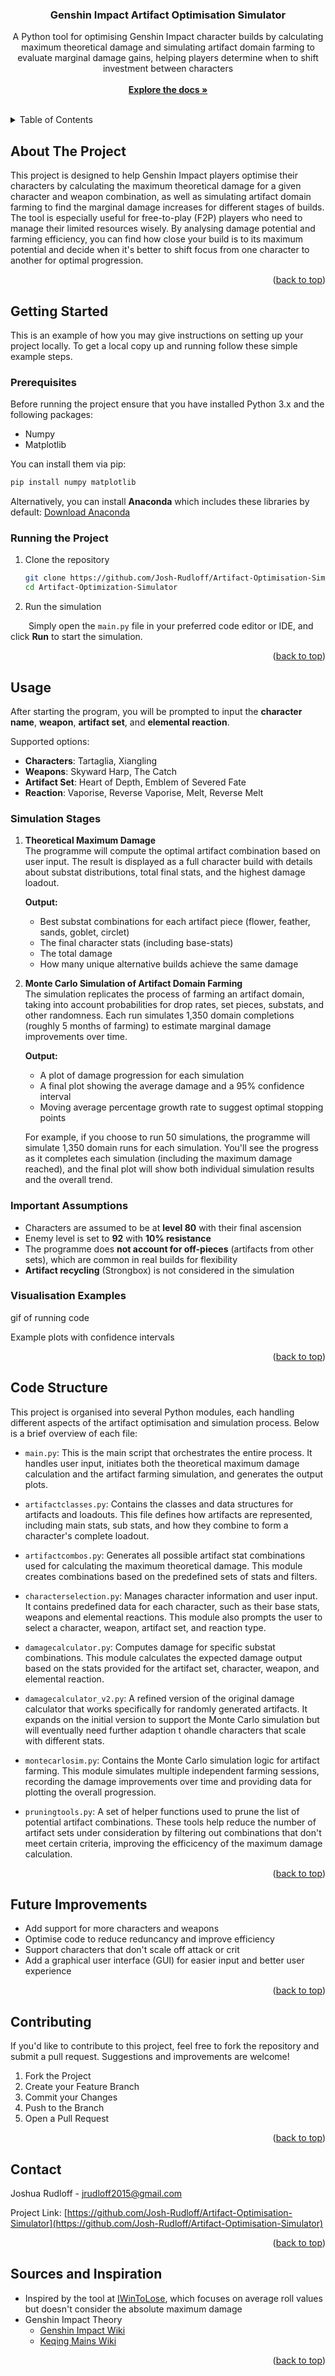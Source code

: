<a id="readme-top"></a>
<h3 align="center">Genshin Impact Artifact Optimisation Simulator</h3>

  <p align="center">
    A Python tool for optimising Genshin Impact character builds by calculating maximum theoretical damage and simulating artifact domain farming to evaluate marginal damage gains, helping players determine when to shift investment between characters
    <br />
    <br />
    <a href="https://github.com/Josh-Rudloff/Artifact-Optimisation-Simulator"><strong>Explore the docs »</strong></a>
    <br />
    <br />
  </p>
</div>



<!-- TABLE OF CONTENTS -->
<details>
  <summary>Table of Contents</summary>
  <ol>
    <li>
      <a href="#about-the-project">About The Project</a>
    </li>
    <li>
      <a href="#getting-started">Getting Started</a>
      <ul>
        <li><a href="#prerequisites">Prerequisites</a></li>
        <li><a href="#running-the-project">Running the Project</a></li>
      </ul>
    </li>
    <li>
      <a href="#usage">Usage</a>
      <ul>
        <li><a href="#simulation-stages">Simulation Stages</a></li>
        <li><a href="#important-assumptions">Important Assumptions</a></li>
        <li><a href="#visualisation-examples">Visualisation Examples</a></li>
      </ul>
    </li>
    <li><a href="#code-structure">Code Structure</a></li>
    <li><a href="#future-improvements">Future Improvements</a></li>
    <li><a href="#contributing">Contributing</a></li>
    <li><a href="#contact">Contact</a></li>
    <li><a href="#sources-and-inspiration">Sources and Inspiration</a></li>
  </ol>
</details>



<!-- ABOUT THE PROJECT -->
## About The Project

This project is designed to help Genshin Impact players optimise their characters by calculating the maximum theoretical damage for a given character and weapon combination, as well as simulating artifact domain farming to find the marginal damage increases for different stages of builds.
The tool is especially useful for free-to-play (F2P) players who need to manage their limited resources wisely. By analysing damage potential and farming efficiency, you can find how close your build is to its maximum potential and decide when it's better to shift focus from one character to another for optimal progression.

<p align="right">(<a href="#readme-top">back to top</a>)</p>



<!-- GETTING STARTED -->
## Getting Started

This is an example of how you may give instructions on setting up your project locally.
To get a local copy up and running follow these simple example steps.

### Prerequisites

Before running the project ensure that you have installed Python 3.x and the following packages: 
* Numpy
* Matplotlib

You can install them via pip:
  ```sh
  pip install numpy matplotlib
  ```
Alternatively, you can install **Anaconda** which includes these libraries by default: [Download Anaconda](https://www.anaconda.com/download)

### Running the Project

1. Clone the repository
   ```sh
   git clone https://github.com/Josh-Rudloff/Artifact-Optimisation-Simulator.git
   cd Artifact-Optimization-Simulator
   ```
2. Run the simulation

&emsp; &ensp; Simply open the `main.py` file in your preferred code editor or IDE, and click **Run** to start the simulation.


<p align="right">(<a href="#readme-top">back to top</a>)</p>



<!-- USAGE EXAMPLES -->
## Usage

After starting the program, you will be prompted to input the **character name**, **weapon**, **artifact set**, and **elemental reaction**.

Supported options:
- **Characters**: Tartaglia, Xiangling
- **Weapons**: Skyward Harp, The Catch
- **Artifact Set**: Heart of Depth, Emblem of Severed Fate
- **Reaction**: Vaporise, Reverse Vaporise, Melt, Reverse Melt

### Simulation Stages

1. **Theoretical Maximum Damage**  
   The programme will compute the optimal artifact combination based on user input. The result is displayed as a full character build with details about substat distributions, total final stats, and the highest damage loadout.
   
   **Output:**
   - Best substat combinations for each artifact piece (flower, feather, sands, goblet, circlet)
   - The final character stats (including base-stats)
   - The total damage
   - How many unique alternative builds achieve the same damage

3. **Monte Carlo Simulation of Artifact Domain Farming**  
   The simulation replicates the process of farming an artifact domain, taking into account probabilities for drop rates, set pieces, substats, and other randomness. Each run simulates 1,350 domain completions (roughly 5 months of farming) to estimate marginal damage improvements over time.
   
   **Output:**
   - A plot of damage progression for each simulation
   - A final plot showing the average damage and a 95% confidence interval
   - Moving average percentage growth rate to suggest optimal stopping points
  
   For example, if you choose to run 50 simulations, the programme will simulate 1,350 domain runs for each simulation. You'll see the progress as it completes each simulation (including the maximum damage reached), and the final plot will show both individual simulation results and the overall trend.

### Important Assumptions 
- Characters are assumed to be at **level 80** with their final ascension
- Enemy level is set to **92** with **10% resistance**
- The programme does **not account for off-pieces** (artifacts from other sets), which are common in real builds for flexibility
- **Artifact recycling** (Strongbox) is not considered in the simulation

### Visualisation Examples

gif of running code

Example plots with confidence intervals

<p align="right">(<a href="#readme-top">back to top</a>)</p>


<!-- STRUCTURE -->
## Code Structure

This project is organised into several Python modules, each handling different aspects of the artifact optimisation and simulation process. Below is a brief overview of each file:
- `main.py`:
  This is the main script that orchestrates the entire process. It handles user input, initiates both the theoretical maximum damage calculation and the artifact farming simulation, and generates the output plots.

- `artifactclasses.py`:
  Contains the classes and data structures for artifacts and loadouts. This file defines how artifacts are represented, including main stats, sub stats, and how they combine to form a character's complete loadout.
- `artifactcombos.py`:
  Generates all possible artifact stat combinations used for calculating the maximum theoretical damage. This module creates combinations based on the predefined sets of stats and filters.
- `characterselection.py`:
  Manages character information and user input. It contains predefined data for each character, such as their base stats, weapons and elemental reactions. This module also prompts the user to select a character, weapon, artifact set, and reaction type.
- `damagecalculator.py`:
  Computes damage for specific substat combinations. This module calculates the expected damage output based on the stats provided for the artifact set, character, weapon, and elemental reaction.
- `damagecalculator_v2.py`:
  A refined version of the original damage calculator that works specifically for randomly generated artifacts. It expands on the initial version to support the Monte Carlo simulation but will eventually need further adaption t ohandle characters that scale with different stats.
- `montecarlosim.py`:
  Contains the Monte Carlo simulation logic for artifact farming. This module simulates multiple independent farming sessions, recording the damage improvements over time and providing data for plotting the overall progression.
- `pruningtools.py`:
  A set of helper functions used to prune the list of potential artifact combinations. These tools help reduce the number of artifact sets under consideration by filtering out combinations that don't meet certain criteria, improving the efficicency of the maximum damage calculation.

<p align="right">(<a href="#readme-top">back to top</a>)</p>



<!-- ROADMAP -->
## Future Improvements

- Add support for more characters and weapons
- Optimise code to reduce reduncancy and improve efficiency
- Support characters that don't scale off attack or crit
- Add a graphical user interface (GUI) for easier input and better user experience

<p align="right">(<a href="#readme-top">back to top</a>)</p>



<!-- CONTRIBUTING -->
## Contributing

If you'd like to contribute to this project, feel free to fork the repository and submit a pull request. Suggestions and improvements are welcome!

1. Fork the Project
2. Create your Feature Branch
3. Commit your Changes
4. Push to the Branch
5. Open a Pull Request

<p align="right">(<a href="#readme-top">back to top</a>)</p>


<!-- CONTACT -->
## Contact

Joshua Rudloff - jrudloff2015@gmail.com

Project Link: [https://github.com/Josh-Rudloff/Artifact-Optimisation-Simulator](https://github.com/Josh-Rudloff/Artifact-Optimisation-Simulator)

<p align="right">(<a href="#readme-top">back to top</a>)</p>



<!-- ACKNOWLEDGMENTS -->
## Sources and Inspiration

* Inspired by the tool at [IWinToLose](iwintolose.com), which focuses on average roll values but doesn't consider the absolute maximum damage
* Genshin Impact Theory
  * [Genshin Impact Wiki](https://genshin-impact.fandom.com/wiki/)
  * [Keqing Mains Wiki](https://keqingmains.com/misc/artifacts/)

<p align="right">(<a href="#readme-top">back to top</a>)</p>



<!-- MARKDOWN LINKS & IMAGES -->
<!-- https://www.markdownguide.org/basic-syntax/#reference-style-links -->
[contributors-shield]: https://img.shields.io/github/contributors/Josh-Rudloff/Artifact-Optimisation-Simulator.svg?style=for-the-badge
[contributors-url]: https://github.com/Josh-Rudloff/Artifact-Optimisation-Simulator/graphs/contributors
[forks-shield]: https://img.shields.io/github/forks/Josh-Rudloff/Artifact-Optimisation-Simulator.svg?style=for-the-badge
[forks-url]: https://github.com/Josh-Rudloff/Artifact-Optimisation-Simulator/network/members
[stars-shield]: https://img.shields.io/github/stars/Josh-Rudloff/Artifact-Optimisation-Simulator.svg?style=for-the-badge
[stars-url]: https://github.com/Josh-Rudloff/Artifact-Optimisation-Simulator/stargazers
[issues-shield]: https://img.shields.io/github/issues/Josh-Rudloff/Artifact-Optimisation-Simulator.svg?style=for-the-badge
[issues-url]: https://github.com/Josh-Rudloff/Artifact-Optimisation-Simulator/issues
[license-shield]: https://img.shields.io/github/license/Josh-Rudloff/Artifact-Optimisation-Simulator.svg?style=for-the-badge
[license-url]: https://github.com/Josh-Rudloff/Artifact-Optimisation-Simulator/blob/master/LICENSE.txt
[linkedin-shield]: https://img.shields.io/badge/-LinkedIn-black.svg?style=for-the-badge&logo=linkedin&colorB=555
[linkedin-url]: https://linkedin.com/in/linkedin_username
[product-screenshot]: images/screenshot.png
[Next.js]: https://img.shields.io/badge/next.js-000000?style=for-the-badge&logo=nextdotjs&logoColor=white
[Next-url]: https://nextjs.org/
[React.js]: https://img.shields.io/badge/React-20232A?style=for-the-badge&logo=react&logoColor=61DAFB
[React-url]: https://reactjs.org/
[Vue.js]: https://img.shields.io/badge/Vue.js-35495E?style=for-the-badge&logo=vuedotjs&logoColor=4FC08D
[Vue-url]: https://vuejs.org/
[Angular.io]: https://img.shields.io/badge/Angular-DD0031?style=for-the-badge&logo=angular&logoColor=white
[Angular-url]: https://angular.io/
[Svelte.dev]: https://img.shields.io/badge/Svelte-4A4A55?style=for-the-badge&logo=svelte&logoColor=FF3E00
[Svelte-url]: https://svelte.dev/
[Laravel.com]: https://img.shields.io/badge/Laravel-FF2D20?style=for-the-badge&logo=laravel&logoColor=white
[Laravel-url]: https://laravel.com
[Bootstrap.com]: https://img.shields.io/badge/Bootstrap-563D7C?style=for-the-badge&logo=bootstrap&logoColor=white
[Bootstrap-url]: https://getbootstrap.com
[JQuery.com]: https://img.shields.io/badge/jQuery-0769AD?style=for-the-badge&logo=jquery&logoColor=white
[JQuery-url]: https://jquery.com 
